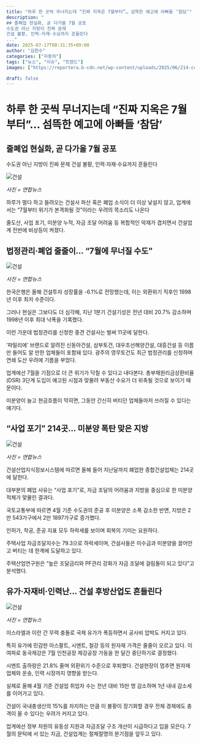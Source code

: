 ```yaml
---
title: "하루 한 곳씩 무너지는데 “진짜 지옥은 7월부터”… 섬뜩한 예고에 아빠들 ‘참담’"
description: "
## 줄폐업 현실화, 곧 다가올 7월 공포
수도권 아닌 지방이 진짜 문제
건설 불황, 인력·자재·수요까지 흔들린다
..."
date: 2025-07-17T00:31:35+09:00
author: "김한수"
categories: ["자동차"]
tags: ["뉴스", "이슈", "트렌드"]
images: ["https://reportera.b-cdn.net/wp-content/uploads/2025/06/214-construction-companies-closed-in-5-months-1024x576.jpg"]

draft: false
---
```


# 하루 한 곳씩 무너지는데 “진짜 지옥은 7월부터”… 섬뜩한 예고에 아빠들 ‘참담’


## 줄폐업 현실화, 곧 다가올 7월 공포
수도권 아닌 지방이 진짜 문제
건설 불황, 인력·자재·수요까지 흔들린다


![건설](https://reportera.b-cdn.net/wp-content/uploads/2025/06/214-construction-companies-closed-in-5-months-1024x576.jpg)

*사진 = 연합뉴스*

하루가 멀다 하고 들려오는 건설사 파산 혹은 폐업 소식이 더 이상 낯설지 않고, 업계에서는 “7월부터 위기가 본격화될 것”이라는 우려의 목소리도 나온다

줄도산, 사업 포기, 미분양 누적, 자금 조달 어려움 등 복합적인 악재가 겹치면서 건설업계 전반에 비상등이 켜졌다.


## 법정관리·폐업 줄줄이… “7월에 무너질 수도”


![건설](https://reportera.b-cdn.net/wp-content/uploads/2025/06/신동아건설-1024x683.jpg)

*사진 = 연합뉴스*

한국은행은 올해 건설투자 성장률을 -6.1%로 전망했는데, 이는 외환위기 직후인 1998년 이후 최저 수준이다.

그러나 현실은 그보다도 더 심각해, 지난 1분기 건설기성은 전년 대비 20.7% 감소하며 1998년 이후 최대 낙폭을 기록했다.

이런 가운데 법정관리를 신청한 중견 건설사는 벌써 11곳에 달한다.

‘파밀리에’ 브랜드로 알려진 신동아건설, 삼부토건, 대우조선해양건설, 대흥건설 등 이름만 들어도 알 만한 업체들이 포함돼 있다. 광주의 영무토건도 최근 법정관리를 신청하며 연쇄 도산 우려에 기름을 부었다.

업계에선 7월을 기점으로 더 큰 위기가 닥칠 수 있다고 내다본다. 총부채원리금상환비율(DSR) 3단계 도입이 예고된 시점과 맞물려 부동산 수요가 더 위축될 것으로 보이기 때문이다.

미분양이 늘고 현금흐름이 막히면, 그동안 간신히 버티던 업체들마저 쓰러질 수 있다는 얘기다.


## “사업 포기” 214곳… 미분양 폭탄 맞은 지방


![건설](https://reportera.b-cdn.net/wp-content/uploads/2025/06/미분양-1024x594.jpg)

*사진 = 연합뉴스*

건설산업지식정보시스템에 따르면 올해 들어 지난달까지 폐업한 종합건설업체는 214곳에 달한다.

대부분의 폐업 사유는 “사업 포기”로, 자금 조달의 어려움과 지방을 중심으로 한 미분양 적체가 맞물린 결과다.

국토교통부에 따르면 4월 기준 수도권의 준공 후 미분양은 소폭 감소한 반면, 지방은 2만 543가구에서 2만 1897가구로 증가했다.

인허가, 착공, 준공 지표 모두 하락세를 보이며 회복의 기미는 요원하다.

주택사업 자금조달지수는 79.3으로 하락세이며, 건설사들은 미수금과 미분양을 끌어안고 버티는 데 한계에 도달하고 있다.

주택산업연구원은 “높은 조달금리와 PF관리 강화가 자금 조달에 걸림돌이 되고 있다”고 분석했다.


## 유가·자재비·인력난… 건설 후방산업도 흔들린다


![건설](https://reportera.b-cdn.net/wp-content/uploads/2025/06/동국제강-1-1024x560.jpg)

*사진 = 연합뉴스*

이스라엘과 이란 간 무력 충돌로 국제 유가가 폭등하면서 공사비 압박도 커지고 있다.

특히 유가에 민감한 아스팔트, 시멘트, 철강 등의 원자재 가격은 줄줄이 오르고 있다. 이 여파로 동국제강은 7월 인천공장 제강공장 가동을 한 달간 중단하기로 결정했다.

시멘트 출하량은 21.8% 줄며 외환위기 수준으로 후퇴했다. 건설현장이 멈추면 원자재업체와 운송, 인력 시장까지 영향을 받는다.

실제로 올해 4월 기준 건설업 취업자 수는 전년 대비 15만 명 감소하며 1년 내내 감소세를 이어가고 있다.

건설이 국내총생산의 15%를 차지하는 만큼 이 불황이 장기화할 경우 전체 경제에도 충격이 올 수 있다는 우려가 커지고 있다.

업계에선 정부 차원의 유동성 지원과 자금조달 구조 개선이 시급하다고 입을 모은다. 7월의 문턱에 서 있는 지금, 건설업계는 절체절명의 분기점을 앞두고 있다.
